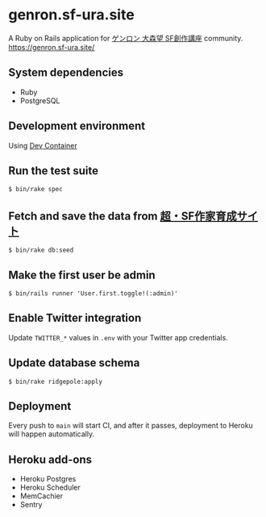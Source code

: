 # genron.sf-ura.site

A Ruby on Rails application for [ゲンロン 大森望 SF創作講座](https://school.genron.co.jp/sf/) community.  
https://genron.sf-ura.site/

## System dependencies

- Ruby
- PostgreSQL

## Development environment

Using [Dev Container](https://code.visualstudio.com/docs/devcontainers/containers.)

## Run the test suite

    $ bin/rake spec

## Fetch and save the data from [超・SF作家育成サイト](https://school.genron.co.jp/works/sf/)

    $ bin/rake db:seed

## Make the first user be admin

    $ bin/rails runner 'User.first.toggle!(:admin)'

## Enable Twitter integration

Update `TWITTER_*` values in `.env` with your Twitter app credentials.

## Update database schema

    $ bin/rake ridgepole:apply

## Deployment

Every push to `main` will start CI, and after it passes, deployment to Heroku will happen automatically.

## Heroku add-ons

- Heroku Postgres
- Heroku Scheduler
- MemCachier
- Sentry
